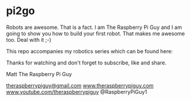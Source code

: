 pi2go
=====

Robots are awesome. That is a fact. I am The Raspberry Pi Guy and I am going to show you how to build your first robot. That makes me awesome too. Deal with it ;-)

This repo accompanies my robotics series which can be found here:

Thanks for watching and don't forget to subscribe, like and share.

Matt
The Raspberry Pi Guy

theraspberrypiguy@gmail.com
www.theraspberrypiguy.com
www.youtube.com/theraspberrypiguy
@RaspberryPiGuy1
